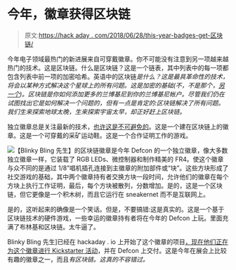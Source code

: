 # 今年，徽章获得区块链

> 原文:[https://hack aday . com/2018/06/28/this-year-badges-get-区块链/](https://hackaday.com/2018/06/28/this-year-badges-get-blockchains/)

今年电子领域最热门的新进展来自可穿戴徽章。你不可能没有注意到另一项越来越热门的技术。这是区块链。什么是区块链？这是一个链表，其中列表中的每一项都包含列表中前一项的加密哈希。英语中的区块链*是什么？这是最具革命性的技术，将会以某种方式解决这个星球上的所有问题。这是加密的基础(不，不是那个，[另一个](https://hackaday.com/2018/04/23/what-does-crypto-actually-mean/))。区块链是你如何添加更多的兰博基尼到你的兰博基尼帐户。尽管我们仍在试图找出它是如何解决一个问题的，但有一点是肯定的:区块链解决了所有问题。我们生来探索地球太晚，生来探索宇宙太早，却正好赶上区块链。*

独立徽章总是关注最新的技术，[也许这是不可避免的](https://hackaday.io/project/159176-mr-blinky-bling-defcon-26-indie-badge)。这是一个建在区块链上的徽章。这是一个可穿戴的采矿运动鞋。这是一个合作证明工作的游戏。

[![](../Images/2e6fdd063c180b982b4be87a83b6a84f.png)](https://hackaday.com/wp-content/uploads/2018/06/physicalblockchain.jpg)【Blinky Bling 先生】的区块链徽章是今年 Defcon 的一个独立徽章，像大多数独立徽章一样，它装载了 RGB LEDs、微控制器和制作精美的 FR4。使这个徽章与众不同的是通过 1/8”唱机插孔连接到主徽章的附加部件或“块”。这些方块形成了社交游戏的基础，其中两个徽章持有者交换方块一段时间，允许他们的徽章在每个方块上执行工作证明，最后，每个方块被散列，分数增加。是的，这是一个区块链，但它更像是一个积木树，而且它运行在 sneakernet 而不是互联网上。

是的，这听起来的确像是一个笑话。但是，不要搞错:这是真实的。这是一个基于区块链技术的硬件游戏，一些幸运的徽章持有者将在今年的 Defcon 上玩。里面充满了布林基和区块链。太牛逼了。

Blinky Bling 先生]已经在 hackaday . io 上开始了这个徽章的项目[，现在他们正在](https://hackaday.io/project/159176-mr-blinky-bling-defcon-26-indie-badge)[为这个徽章进行 Kickstarter 活动](https://www.kickstarter.com/projects/666360536/mr-blinky-bling-defcon-26-indie-badge/)，并在 Defcon 上交付。这是今年在展会上比较有趣的徽章之一，而且*有区块链。这真的不容错过。*